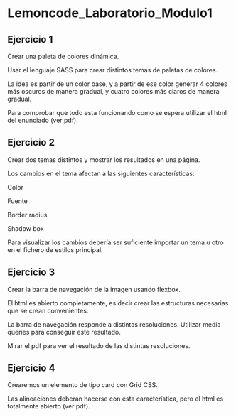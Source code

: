 # Lemoncode_Laboratorio_Modulo1

## Ejercicio 1
Crear una paleta de colores dinámica.

Usar el lenguaje SASS para crear distintos temas de paletas de colores.

La idea es partir de un color base, y a partir de ese color generar 4 colores más oscuros de manera gradual, y cuatro colores más claros de manera gradual.

Para comprobar que todo esta funcionando como se espera utilizar el html del enunciado (ver pdf).

## Ejercicio 2
Crear dos temas distintos y mostrar los resultados en una página.

Los cambios en el tema afectan a las siguientes características:

Color

Fuente

Border radius

Shadow box

Para visualizar los cambios debería ser suficiente importar un tema u otro en el fichero de estilos principal.

## Ejercicio 3
Crear la barra de navegación de la imagen usando flexbox.

El html es abierto completamente, es decir crear las estructuras necesarias que se crean convenientes.

La barra de navegación responde a distintas resoluciones. Utilizar media queries para conseguir este resultado.

Mirar el pdf para ver el resultado de las distintas resoluciones.

## Ejercicio 4
Crearemos un elemento de tipo card con Grid CSS.

Las alineaciones deberán hacerse con esta característica, pero el html es totalmente abierto (ver pdf).